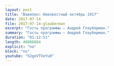 ```yaml
---
layout: post
title: "Вавилон: Неизвестный октябрь 1917"
date: 2017-07-14
file: 2017-07-14-glauberman
excerpt: "Гость программы — Андрей Глауберман."
summary: "Гость программы — Андрей Глауберман."
duration: "01:12:51"
length: 40806884
explicit: "no"
block: "no"
youtube: "h2geVTVeYu0"
---
```

